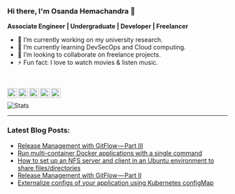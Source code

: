 <!-- ### Hi there 👋 -->

<!--
**OsandaDeemantha/osandadeemantha** is a ✨ _special_ ✨ repository because its `README.md` (this file) appears on your GitHub profile.

Here are some ideas to get you started:

- 🔭 I’m currently working on ...
- 🌱 I’m currently learning ...
- 👯 I’m looking to collaborate on ...
- 🤔 I’m looking for help with ...
- 💬 Ask me about ...
- 📫 How to reach me: ...
- 😄 Pronouns: ...
- ⚡ Fun fact: ...
-->

### Hi there, I'm Osanda Hemachandra 👋
**Associate Engineer | Undergraduate | Developer | Freelancer**

- 🔭 I’m currently working on my university research.
- 🌱 I’m currently learning DevSecOps and Cloud computing.
- 👯 I’m looking to collaborate on freelance projects.
- ⚡ Fun fact: I love to watch movies & listen music.

<br />

[<img align="left" alt="Osanda | LinkedIn" width="22px" src="https://cdn.jsdelivr.net/npm/simple-icons@v3/icons/linkedin.svg" />][linkedin]
[<img align="left" alt="Osanda | Medium" width="22px" src="https://cdn.jsdelivr.net/npm/simple-icons@v3/icons/medium.svg" />][medium]
[<img align="left" alt="Osanda | Facebook" width="22px" src="https://cdn.jsdelivr.net/npm/simple-icons@v3/icons/facebook.svg" />][facebook]
[<img align="left" alt="Osanda | Twitter" width="22px" src="https://cdn.jsdelivr.net/npm/simple-icons@v3/icons/twitter.svg" />][twitter]
[<img align="left" alt="Osanda | Instagram" width="22px" src="https://cdn.jsdelivr.net/npm/simple-icons@v3/icons/instagram.svg" />][instagram]

<p>&nbsp;</p>

![Stats](https://github-readme-stats.vercel.app/api?username=osandadeemantha&show_icons=true&hide_border=true&count_private=true&include_all_commits=false&hide_title=true)

---

### Latest Blog Posts:

<!-- MEDIUM:START -->
- [Release Management with GitFlow — Part III](https://medium.com/@osa_/release-management-with-gitflow-part-iii-813dccb73680?source=rss-a60b59b29420------2)
- [Run multi-container Docker applications with a single command](https://medium.com/faun/run-multi-container-docker-applications-with-a-single-command-795e1949f379?source=rss-a60b59b29420------2)
- [How to set up an NFS server and client in an Ubuntu environment to share files/directories](https://medium.com/@osa_/how-to-set-up-an-nfs-server-and-client-in-an-ubuntu-environment-to-share-files-directories-388083f2fd3e?source=rss-a60b59b29420------2)
- [Release Management with GitFlow — Part II](https://medium.com/@osa_/release-management-with-gitflow-part-ii-8a874a9cd551?source=rss-a60b59b29420------2)
- [Externalize configs of your application using Kubernetes configMap](https://medium.com/faun/externalize-configs-of-your-application-using-kubernetes-configmap-72a96ac922a8?source=rss-a60b59b29420------2)
<!-- MEDIUM:END -->

<br />

[linkedin]: https://www.linkedin.com/in/osanda-d
[medium]: https://medium.com/@osa_
[facebook]: https://www.facebook.com/osandadh
[twitter]: https://twitter.com/OsandaDeemantha
[instagram]: https://www.instagram.com/osanda_dee
